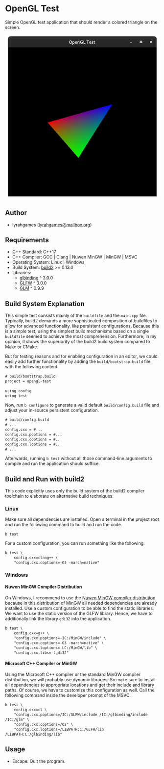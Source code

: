 # OpenGL Test
Simple OpenGL test application that should render a colored triangle on the screen.

![Screenshot](screenshot.png)

## Author
- lyrahgames (lyrahgames@mailbox.org)

## Requirements
- C++ Standard: C++17
- C++ Compiler: GCC | Clang | Nuwen MinGW | MinGW | MSVC
- Operating System: Linux | Windows
- Build System: [build2](https://build2.org) >= 0.13.0
- Libraries:
    + [glbinding](https://glbinding.org/) ^ 3.0.0
    + [GLFW](https://www.glfw.org/) ^ 3.0.0
    + [GLM](https://glm.g-truc.net/0.9.9/index.html) ^ 0.9.9

## Build System Explanation
This simple test consists mainly of the `buildfile` and the `main.cpp` file.
Typically, build2 demands a more sophisticated composition of buildfiles to allow for advanced functionality, like persistent configurations.
Because this is a simple test, using the simplest build mechanisms based on a single `buildfile` seemed to achieve the most comprehension.
Furthermore, in my opinion, it shows the superiority of the build2 build system compared to Make or CMake.

But for testing reasons and for enabling configuration in an editor, we could easily add further functionality by adding the `build/bootstrap.build` file with the following content.
```
# build/bootstrap.build
project = opengl-test

using config
using test
```
Now, run `b configure` to generate a valid default `build/config.build` file and adjust your in-source persistent configuration.
```
# build/config.build
# ...
config.cxx = #...
config.cxx.poptions = #...
config.cxx.coptions = #...
config.cxx.loptions = #...
# ...
```
Afterwards, running `b test` without all those command-line arguments to compile and run the application should suffice.

## Build and Run with build2
This code explicitly uses only the build system of the build2 compiler toolchain to elaborate on alternative build techniques.

### Linux
Make sure all dependencies are installed.
Open a terminal in the project root and run the following command to build and run the code.

    b test

For a custom configuration, you can run something like the following.

    b test \
        config.cxx=clang++ \
        "config.cxx.coptions=-O3 -march=native"

### Windows
#### Nuwen MinGW Compiler Distribution
On Windows, I recommend to use the [Nuwen MinGW compiler distribution](https://nuwen.net/mingw.html) because in this distribution of MinGW all needed dependencies are already installed.
Use a custom configuration to be able to find the static libraries.
We want to use the static version of the GLFW library.
Hence, we have to additionally link the library `gdi32` into the application.

    b test \
        config.cxx=g++ \
        "config.cxx.poptions=-IC:/MinGW/include" \
        "config.cxx.coptions=-O3 -march=native" \
        "config.cxx.loptions=-LC:/MinGW/lib" \
        "config.cxx.libs=-lgdi32"

#### Microsoft C++ Compiler or MinGW
Using the Microsoft C++ compiler or the standard MinGW compiler distribution, we will probably use dynamic libraries.
So make sure to install all dependencies to appropriate locations and get their include and library paths.
Of course, we have to customize this configuration as well.
Call the following command inside the developer prompt of the MSVC.

    b test \
        config.cxx=cl \
        "config.cxx.poptions=/IC:/GLFW/include /IC:/glbinding/include /IC:/glm" \
        "config.cxx.coptions=/O2" \
        "config.cxx.loptions=/LIBPATH:C:/GLFW/lib /LIBPATH:C:/glbinding/lib"

## Usage
- Escape: Quit the program.
